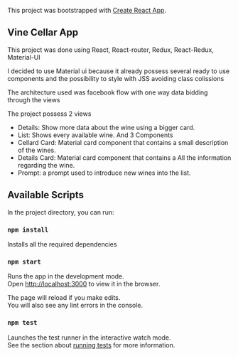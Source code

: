 This project was bootstrapped with [Create React App](https://github.com/facebook/create-react-app).

## Vine Cellar App

This project was done using React, React-router, Redux, React-Redux, Material-UI

I decided to use Material ui because it already possess several ready to use components and the possibility to style with JSS avoiding class colissions

The architecture used was facebook flow with one way data bidding through the views

The project possess 2 views
- Details: Show more data about the wine using a bigger card.
- List: Shows every available wine.
And 3 Components
- Cellard Card: Material card component that contains a small description of the wines.
- Details Card: Material card component that contains a All the information regarding the wine.
- Prompt: a prompt used to introduce new wines into the list.


## Available Scripts

In the project directory, you can run:

### `npm install`

Installs all the required dependencies

### `npm start`

Runs the app in the development mode.<br>
Open [http://localhost:3000](http://localhost:3000) to view it in the browser.

The page will reload if you make edits.<br>
You will also see any lint errors in the console.

### `npm test`

Launches the test runner in the interactive watch mode.<br>
See the section about [running tests](https://facebook.github.io/create-react-app/docs/running-tests) for more information.
